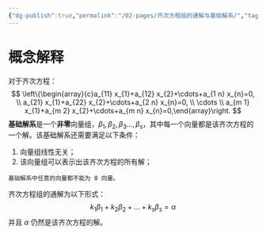 ```yaml
---
{"dg-publish":true,"permalink":"/02-pages/齐次方程组的通解与基础解系/","tags":["personal/blog","线性代数/线性方程组"]}
---
```


# 概念解释
对于齐次方程：
$$
\left\{\begin{array}{c}a_{11} x_{1}+a_{12} x_{2}+\cdots+a_{1 n} x_{n}=0, \\ a_{21} x_{1}+a_{22} x_{2}+\cdots+a_{2 n} x_{n}=0, \\ \cdots \\ a_{m 1} x_{1}+a_{m 2} x_{2}+\cdots+a_{m n} x_{n}=0,\end{array}\right. 
$$
**基础解系**是一个**非零**向量组，$\displaystyle \beta_{1},\beta_{2},\beta_{3}\dots,\beta_{s}$，其中每一个向量都是该齐次方程的一个解。该基础解系还需要满足以下条件：
 1. 向量组线性无关；
 2. 该向量组可以表示出该齐次方程的所有解；

```ad-tip
基础解系中任意的向量都不能为 0 向量。
```

齐次方程组的通解为以下形式：
$$
k_{1}\beta_{1}+k_{2}\beta_{2}+\dots+k_{s}\beta_{s}=\alpha
$$
并且 $\displaystyle \alpha$ 仍然是该齐次方程的解。

